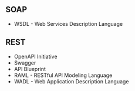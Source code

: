 ## SOAP

- WSDL - Web Services Description Language

## REST

- OpenAPI Initiative
- Swagger
- API Blueprint
- RAML - RESTful API Modeling Language
- WADL - Web Application Description Language